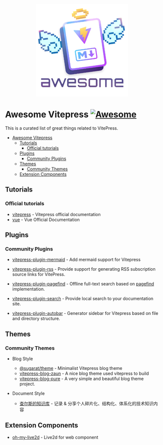 <p align="center">
  <br>
  <img width="300" src="https://raw.githubusercontent.com/hacxy/hacxy/main/images/Awesome-Vitepress-logo.png" alt="logo of vitepress-awesome">
  <br>
</p>

# Awesome Vitepress [![Awesome](https://cdn.rawgit.com/sindresorhus/awesome/d7305f38d29fed78fa85652e3a63e154dd8e8829/media/badge.svg)](https://github.com//awesome-vitepress)

This is a curated list of great things related to VitePress.

- [Awesome Vitepress ](#awesome-vitepress-)
  - [Tutorials](#tutorials)
    - [Official tutorials](#official-tutorials)
  - [Plugins](#plugins)
    - [Community Plugins](#community-plugins)
  - [Themes](#themes)
    - [Community Themes](#community-themes)
  - [Extension Components](#extension-components)

## Tutorials

### Official tutorials

- [vitepress](https://vitepress.dev/) - Vitepress official documentation
- [vue](https://vuejs.org/) - Vue Official Documentation

## Plugins

### Community Plugins

- [vitepress-plugin-mermaid](https://github.com/emersonbottero/vitepress-plugin-mermaid) - Add mermaid support for Vitepress

- [vitepress-plugin-rss](https://github.com/ATQQ/sugar-blog/tree/master/packages/vitepress-plugin-rss) - Provide support for generating RSS subscription source links for VitePress.
- [vitepress-plugin-pagefind](https://github.com/ATQQ/sugar-blog/tree/master/packages/vitepress-plugin-pagefind) - Offline full-text search based on [pagefind](https://github.com/cloudcannon/pagefind) implementation.
- [vitepress-plugin-search](https://github.com/emersonbottero/vitepress-plugin-search) - Provide local search to your documentation site.

- [vitepress-plugin-autobar](https://github.com/luciozhang/vitepress-plugin-autobar) - Generator sidebar for Vitepress based on file and directory structure.

## Themes

### Community Themes

- Blog Style

  - [@sugarat/theme](https://github.com/ATQQ/sugar-blog/tree/master/packages/theme) - Minimalist Vitepress blog theme
  - [vitepress-blog-zaun](https://github.com/clark-cui/vitepress-blog-zaun) - A nice blog theme used vitepress to build
  - [vitepress-blog-pure](https://github.com/airene/vitepress-blog-pure) - A very simple and beautiful blog theme project.

- Document Style

  - [查尔斯的知识库](https://github.com/Charles7c/charles7c.github.io) - 记录 & 分享个人碎片化、结构化、体系化的技术知识内容

## Extension Components

- [oh-my-live2d](https://github.com/oh-my-live2d/oh-my-live2d) - Live2d for web component
